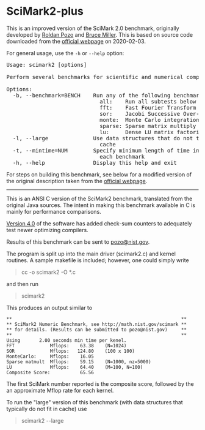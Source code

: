 # SciMark2-plus
This is an improved version of the SciMark 2.0 benchmark, originally developed by [Roldan Pozo](https://math.nist.gov/~RPozo/) and [Bruce Miller](https://math.nist.gov/~BMiller/). This is based on source code downloaded from the [official webpage](https://math.nist.gov/scimark2/download_c.html) on 2020-02-03.

For general usage, use the `-h` or `--help` option:
<pre>
Usage: scimark2 [options]

Perform several benchmarks for scientific and numerical computing.

Options:
  -b, --benchmark=BENCH    Run any of the following benchmarks:
                             all:    Run all subtests below (default)
                             fft:    Fast Fourier Transform
                             sor:    Jacobi Successive Over-relaxation
                             monte:  Monte Carlo integration
                             sparse: Sparse matrix multiply
                             lu:     Dense LU matrix factorization
  -l, --large              Use data structures that do not typically fit in
                             cache
  -t, --mintime=NUM        Specify minimum length of time in seconds to run
                             each benchmark
  -h, --help               Display this help and exit
</pre>

For steps on building this benchmark, see below for a modified version of the original description taken from the [official webpage](https://math.nist.gov/scimark2/download_c.html).

---

This is an ANSI C version of the SciMark2 benchmark, translated from the original Java sources. The intent in making this benchmark available in C is mainly for performance comparisons.

[Version 4.0](https://math.nist.gov/scimark2/scimark4c.zip) of the software has added check-sum counters to adequately test newer optimizing compilers.

Results of this benchmark can be sent to pozo@nist.gov.

The program is split up into the main driver (scimark2.c) and kernel routines. A sample makefile is included; however, one could simply write

> cc -o scimark2  -O *.c

and then run

> scimark2

This produces an output similar to

```text
**                                                              **
** SciMark2 Numeric Benchmark, see http://math.nist.gov/scimark **
** for details. (Results can be submitted to pozo@nist.gov)     **
**                                                              **
Using       2.00 seconds min time per kenel.
FFT             Mflops:    63.38    (N=1024)
SOR             Mflops:   124.80    (100 x 100)
MonteCarlo:     Mflops:    16.05
Sparse matmult  Mflops:    59.15    (N=1000, nz=5000)
LU              Mflops:    64.40    (M=100, N=100)
Composite Score:           65.56
```

The first SciMark number reported is the composite score, followed by the an approximate Mflop rate for each kernel.

To run the "large" version of this benchmark (with data structures that typically do not fit in cache) use

>scimark2 --large
